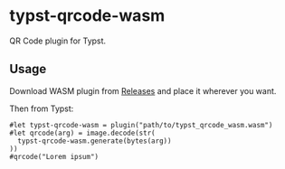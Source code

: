 # typst-qrcode-wasm
QR Code plugin for Typst.

## Usage
Download WASM plugin from [Releases](https://github.com/megakite/typst-qrcode-wasm/releases) and place it wherever you want.

Then from Typst:
```
#let typst-qrcode-wasm = plugin("path/to/typst_qrcode_wasm.wasm")
#let qrcode(arg) = image.decode(str(
  typst-qrcode-wasm.generate(bytes(arg))
))
#qrcode("Lorem ipsum")
```
